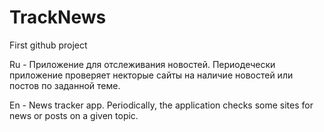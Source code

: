 # TrackNews
First github project

Ru - Приложение для отслеживания новостей. 
Периодечески приложение проверяет некторые сайты на наличие новостей или постов по заданной теме.

En - News tracker app.
Periodically, the application checks some sites for news or posts on a given topic.
